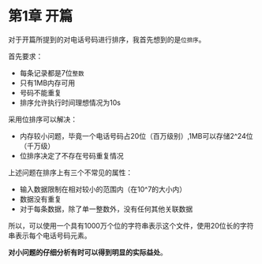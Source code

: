# 第1章 开篇

对于开篇所提到的对电话号码进行排序，我首先想到的是`位排序`。

首先要求：

- 每条记录都是7位`整数`
- 只有1MB内存可用
- 号码不能重复
- 排序允许执行时间理想情况为10s

采用位排序可以解决：

- 内存较小问题，毕竟一个电话号码占20位（百万级别）,1MB可以存储2^24位（千万级）
- 位排序决定了不存在号码重复情况

上述问题在排序上有三个不常见的属性：

- 输入数据限制在相对较小的范围内（在10^7的大小内）
- 数据没有重复
- 对于每条数据，除了单一整数外，没有任何其他关联数据

所以，可以使用一个具有1000万个位的字符串表示这个文件，使用20位长的字符串表示每个电话号码元素。

**对小问题的仔细分析有时可以得到明显的实际益处**。
